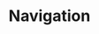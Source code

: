 ---
layout: tag_index
title: Navigation
tag: navigation
permalink: /tag/navigation/
intro: Toutes les actualités, liens et ressources tagués &num;navigation.
text-twtr: En train d'explorer les articles tagués 'navigation' — @MagDuWebdesign
---